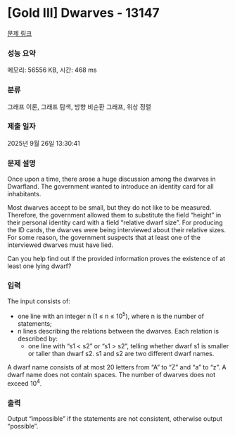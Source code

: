 # [Gold III] Dwarves - 13147 

[문제 링크](https://www.acmicpc.net/problem/13147) 

### 성능 요약

메모리: 56556 KB, 시간: 468 ms

### 분류

그래프 이론, 그래프 탐색, 방향 비순환 그래프, 위상 정렬

### 제출 일자

2025년 9월 26일 13:30:41

### 문제 설명

<p>Once upon a time, there arose a huge discussion among the dwarves in Dwarfland. The government wanted to introduce an identity card for all inhabitants.</p>

<p>Most dwarves accept to be small, but they do not like to be measured. Therefore, the government allowed them to substitute the field “height” in their personal identity card with a field “relative dwarf size”. For producing the ID cards, the dwarves were being interviewed about their relative sizes. For some reason, the government suspects that at least one of the interviewed dwarves must have lied.</p>

<p>Can you help find out if the provided information proves the existence of at least one lying dwarf?</p>

### 입력 

 <p>The input consists of:</p>

<ul>
	<li>one line with an integer n (1 ≤ n ≤ 10<sup>5</sup>), where n is the number of statements;</li>
	<li>n lines describing the relations between the dwarves. Each relation is described by:
	<ul>
		<li>one line with “s1 < s2” or “s1 > s2”, telling whether dwarf s1 is smaller or taller than dwarf s2. s1 and s2 are two different dwarf names.</li>
	</ul>
	</li>
</ul>

<p>A dwarf name consists of at most 20 letters from “A” to “Z” and “a” to “z”. A dwarf name does not contain spaces. The number of dwarves does not exceed 10<sup>4</sup>.</p>

### 출력 

 <p>Output “impossible” if the statements are not consistent, otherwise output “possible”.</p>

